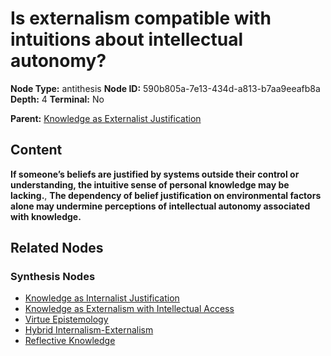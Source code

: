 # Is externalism compatible with intuitions about intellectual autonomy?

**Node Type:** antithesis
**Node ID:** 590b805a-7e13-434d-a813-b7aa9eeafb8a
**Depth:** 4
**Terminal:** No

**Parent:** [Knowledge as Externalist Justification](knowledge-as-externalist-justification-synthesis-eb6ebbed-f695-49c9-be08-48fece3a629b.md)

## Content

**If someone’s beliefs are justified by systems outside their control or understanding, the intuitive sense of personal knowledge may be lacking.**, **The dependency of belief justification on environmental factors alone may undermine perceptions of intellectual autonomy associated with knowledge.**

## Related Nodes

### Synthesis Nodes

- [Knowledge as Internalist Justification](knowledge-as-internalist-justification-synthesis-b59ad11e-b973-4adc-9fe5-2afc5c3b85a4.md)
- [Knowledge as Externalism with Intellectual Access](knowledge-as-externalism-with-intellectual-access-synthesis-5b77937d-e90d-4312-b01b-6e0e8a968b4a.md)
- [Virtue Epistemology](virtue-epistemology-synthesis-bbd5b577-3616-4dec-b05a-072003c6273a.md)
- [Hybrid Internalism-Externalism](hybrid-internalism-externalism-synthesis-7c3725fb-6489-40b8-b662-5965ceca3827.md)
- [Reflective Knowledge](reflective-knowledge-synthesis-898ea35d-1d54-4b58-a45f-1ca5bffce616.md)
